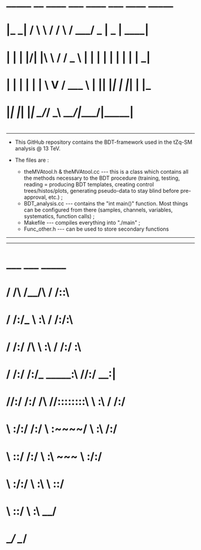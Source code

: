#    _____ __  ____     ___       ____ ___  ____  _____ 
#   |_   _|  \/  \ \   / / \     / ___/ _ \|  _ \| ____|
#     | | | |\/| |\ \ / / _ \   | |  | | | | | | |  _|  
#     | | | |  | | \ V / ___ \  | |__| |_| | |_| | |___ 
#     |_| |_|  |_|  \_/_/   \_\  \____\___/|____/|_____|
#                                                       
_____________________________________________________________________________
* This GitHub repository contains the BDT-framework used in the tZq-SM analysis @ 13 TeV.

* The files are : 
    - theMVAtool.h & theMVAtool.cc --- this is a class which contains all the methods necessary to the BDT procedure (training, testing, reading = producing BDT templates, creating control trees/histos/plots, generating pseudo-data to stay blind before pre-approval, etc.) ;
    - BDT_analysis.cc --- contains the "int main()" function. Most things can be configured from there (samples, channels, variables, systematics, function calls) ;
    - Makefile --- compiles everything into "./main" ;
    - Func_other.h --- can be used to store secondary functions
_____________________________________________________________________________




_____________________________________________________________________________
#        ___           ___          _____    
#       /  /\         /__/\        /  /::\   
#      /  /:/_        \  \:\      /  /:/\:\  
#     /  /:/ /\        \  \:\    /  /:/  \:\ 
#    /  /:/ /:/_   _____\__\:\  /__/:/ \__\:|
#   /__/:/ /:/ /\ /__/::::::::\ \  \:\ /  /:/
#   \  \:\/:/ /:/ \  \:\~~\~~\/  \  \:\  /:/ 
#    \  \::/ /:/   \  \:\  ~~~    \  \:\/:/  
#     \  \:\/:/     \  \:\         \  \::/   
#      \  \::/       \  \:\         \__\/    
#       \__\/         \__\/                  
